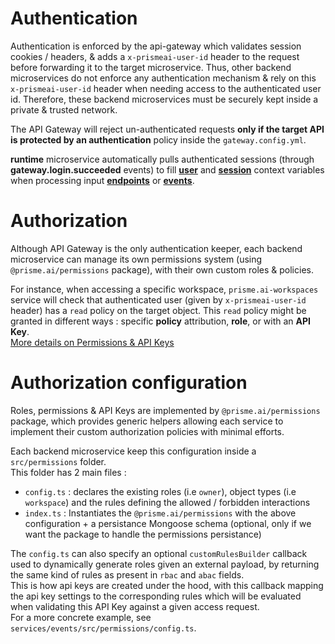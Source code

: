 # Authentication

Authentication is enforced by the api-gateway which validates session cookies / headers, & adds a `x-prismeai-user-id` header to the request before forwarding it to the target microservice. Thus, other backend microservices do not enforce any authentication mechanism & rely on this `x-prismeai-user-id` header when needing access to the authenticated user id.  Therefore, these backend microservices must be securely kept inside a private & trusted network.  

The API Gateway will reject un-authenticated requests **only if the target API is protected by an authentication** policy inside the `gateway.config.yml`.  

**runtime** microservice automatically pulls authenticated sessions (through **gateway.login.succeeded** events) to fill [**user**](../workspaces/automations#user) and [**session**](../workspaces/automations#session) context variables when processing input [**endpoints**](../workspaces/automations#url) or [**events**](../workspaces/automations#events).

# Authorization

Although API Gateway is the only authentication keeper, each backend microservice can manage its own permissions system (using `@prisme.ai/permissions` package), with their own custom roles & policies.  

For instance, when accessing a specific workspace, `prisme.ai-workspaces` service will check that authenticated user (given by `x-prismeai-user-id` header) has a `read` policy on the target object. This `read` policy might be granted in different ways : specific **policy** attribution, **role**, or with an **API Key**.  
[More details on Permissions & API Keys](../../getstarted/permissions/)



# Authorization configuration

Roles, permissions & API Keys are implemented by `@prisme.ai/permissions` package, which provides generic helpers allowing each service to implement their custom authorization policies with minimal efforts.  

Each backend microservice keep this configuration inside a `src/permissions` folder.  
This folder has 2 main files :  
- `config.ts` :  declares the existing roles (i.e `owner`), object types (i.e `workspace`) and the rules defining the allowed / forbidden interactions  
- `index.ts` :  Instantiates the `@prisme.ai/permissions` with the above configuration + a persistance Mongoose schema (optional, only if we want the package to handle the permissions persistance)

The `config.ts` can also specify an optional `customRulesBuilder` callback used to dynamically generate roles given an external payload, by returning the same kind of rules as present in `rbac` and `abac` fields.  
This is how api keys are created under the hood, with this callback mapping the api key settings to the corresponding rules which will be evaluated when validating this API Key against a given access request.  
For a more concrete example, see `services/events/src/permissions/config.ts`.
